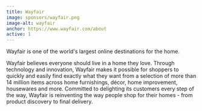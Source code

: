 ```yaml
---
title: Wayfair
image: sponsors/wayfair.png
image-alt: wayfair
anchor: https://www.wayfair.com/about
active: 1
---
```


Wayfair is one of the world's largest online destinations for the home.

Wayfair believes everyone should live in a home they love. Through technology and innovation, Wayfair makes it possible for shoppers to quickly and easily find exactly what they want from a selection of more than 14 million items across home furnishings, décor, home improvement, housewares and more. Committed to delighting its customers every step of the way, Wayfair is reinventing the way people shop for their homes - from product discovery to final delivery.
